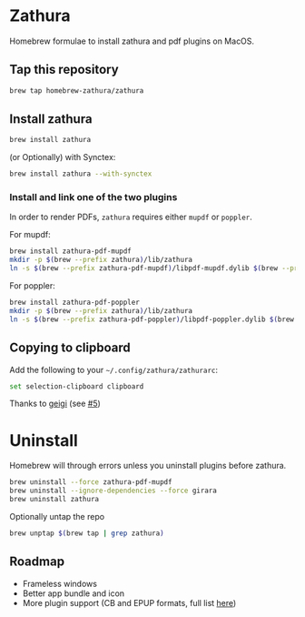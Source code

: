 # Zathura
Homebrew formulae to install zathura and pdf plugins on MacOS.

## Tap this repository
```sh
brew tap homebrew-zathura/zathura
```

## Install zathura
```sh
brew install zathura
```

(or Optionally) with Synctex:
```sh
brew install zathura --with-synctex
```

### Install and link one of the two plugins
In order to render PDFs, `zathura` requires either `mupdf` or `poppler`. 

For mupdf:
```sh
brew install zathura-pdf-mupdf
mkdir -p $(brew --prefix zathura)/lib/zathura
ln -s $(brew --prefix zathura-pdf-mupdf)/libpdf-mupdf.dylib $(brew --prefix zathura)/lib/zathura/libpdf-mupdf.dylib
```

For poppler:
```sh
brew install zathura-pdf-poppler
mkdir -p $(brew --prefix zathura)/lib/zathura
ln -s $(brew --prefix zathura-pdf-poppler)/libpdf-poppler.dylib $(brew --prefix zathura)/lib/zathura/libpdf-poppler.dylib
```

## Copying to clipboard
Add the following to your `~/.config/zathura/zathurarc`:
```sh
set selection-clipboard clipboard
```
Thanks to [geigi](https://github.com/geigi) (see [#5](https://github.com/zegervdv/homebrew-zathura/issues/5))

# Uninstall
Homebrew will through errors unless you uninstall plugins before zathura.

```sh
brew uninstall --force zathura-pdf-mupdf
brew uninstall --ignore-dependencies --force girara
brew uninstall zathura
```

Optionally untap the repo 

```sh
brew unptap $(brew tap | grep zathura)
```

## Roadmap
- Frameless windows
- Better app bundle and icon
- More plugin support (CB and EPUP formats, full list [here](https://archlinux.org/packages/?q=zathura-))
